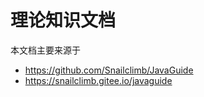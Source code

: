 # 理论知识文档

本文档主要来源于
- https://github.com/Snailclimb/JavaGuide
- https://snailclimb.gitee.io/javaguide
